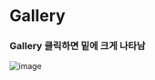 # Gallery
### Gallery 클릭하면 밑에 크게 나타남
![image](https://user-images.githubusercontent.com/74415859/127087567-9bbd8059-4ed0-4f91-8b23-d1311347957b.png)

